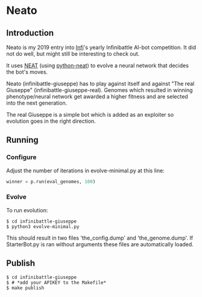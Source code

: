 # Neato

## Introduction

Neato is my 2019 entry into [Infi](https://www.infi.nl)'s yearly Infinibattle AI-bot competition. It did not do well, but might still be interesting to check out.

It uses [NEAT](http://www.cs.ucf.edu/~kstanley/neat.html) (using [python-neat](https://neat-python.readthedocs.io/)) to evolve a neural network that decides the bot's moves.

Neato (infinibattle-giuseppe) has to play against itself and against "The real Giuseppe" (infinibattle-giuseppe-real). Genomes which resulted in winning phenotype/neural network get awarded a higher fitness and are selected into the next generation.

The real Giuseppe is a simple bot which is added as an exploiter so evolution goes in the right direction.

## Running

### Configure

Adjust the number of iterations in evolve-minimal.py at this line:
```python
winner = p.run(eval_genomes, 100)
```

### Evolve

To run evolution:

```
$ cd infinibattle-giuseppe
$ python3 evolve-minimal.py 
```
	
This should result in two files 'the_config.dump' and 'the_genome.dump'. If StarterBot.py is ran without arguments these files are automatically loaded.

## Publish

```
$ cd infinibattle-giuseppe
$ # *add your APIKEY to the Makefile*
$ make publish
```